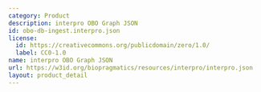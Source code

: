 ```yaml
---
category: Product
description: interpro OBO Graph JSON
id: obo-db-ingest.interpro.json
license:
  id: https://creativecommons.org/publicdomain/zero/1.0/
  label: CC0-1.0
name: interpro OBO Graph JSON
url: https://w3id.org/biopragmatics/resources/interpro/interpro.json
layout: product_detail
---
```

